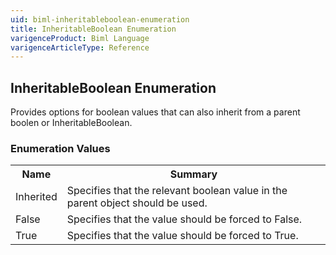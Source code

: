 ```yaml
---
uid: biml-inheritableboolean-enumeration
title: InheritableBoolean Enumeration
varigenceProduct: Biml Language
varigenceArticleType: Reference
---
```


## InheritableBoolean Enumeration<div class="LanguageSummary"><div class ="SummaryItem">Provides options for boolean values that can also inherit from a parent boolen or InheritableBoolean.</div></div><div class="EnumValueGroup">### Enumeration Values<table id="EnumValue" class="MemberList"><tbody><tr><th class="MemberNameColumnHeader">Name</th><th class="MemberSummaryColumnHeader">Summary</th></tr><tr class="cd0"><td class="MemberName">Inherited</td><td class="MemberSummary"><div class ="SummaryItem">Specifies that the relevant boolean value in the parent object should be used.</div></td></tr><tr class="cd1"><td class="MemberName">False</td><td class="MemberSummary"><div class ="SummaryItem">Specifies that the value should be forced to False.</div></td></tr><tr class="cd0"><td class="MemberName">True</td><td class="MemberSummary"><div class ="SummaryItem">Specifies that the value should be forced to True.</div></td></tr></tbody></table></div>